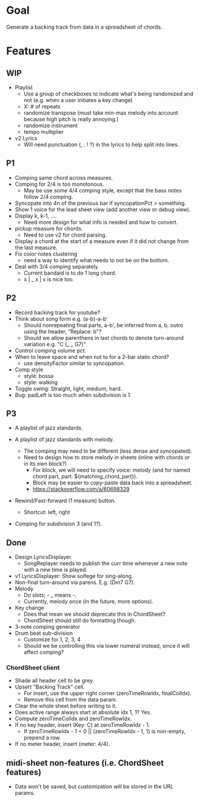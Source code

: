 # Goal

Generate a backing track from data in a spreadsheet of chords.

# Features

## WIP

- Playlist
  - Use a group of checkboxes to indicate what's being randomized and not (e.g. when a user initiates a key change)
  - X: # of repeats
  - randomize transpose (must take min-max melody into account because high pitch is really annoying.)
  - randomize instrument
  - tempo multiplier
- v2 Lyrics
  - Will need punctuation (, . ! ?) in the lyrics to help split into lines.

## P1

- Comping same chord across measures.
- Comping for 2/4 is too monotonous.
  - May be use some 4/4 comping style, except that the bass notes follow 2/4 comping.
- Syncopate into 4n of the previous bar if syncopationPct > something.
- Show 1 voice for the lead sheet view (add another view or debug view).
- Display k, k-1, ....
  - Need more design for what info is needed and how to convert.
- pickup measure for chords.
  - Need to use v2 for chord parsing.
- Display a chord at the start of a measure even if it did not change from the last measure.
- Fix color notes clustering
  - need a way to identify what needs to not be on the bottom.
- Deal with 3/4 comping separately
  - Current bandaid is to do 1 long chord.
  - x | _ x | x is nice too.


## P2

- Record backing track for youtube?
- Think about song form e.g. (a-b)-a-b'
  - Should nonrepeating final parts, a-b', be inferred from a, b, outro using the header, "Replace: b"?
  - Should we allow parenthens in last chords to denote turn-around variation e.g. "C (_ _ G7)"
- Control comping volume pct.
- When to leave space and when not to for a 2-bar static chord?
  - use densityFactor similar to syncopation.
- Comp style
  - style: bossa
  - style: walking
- Toggle swing: Straight, light, medium, hard.
- Bug: padLeft is too much when subdivision is 1.

## P3

- A playlist of jazz standards.
- A playlist of jazz standards with melody.
  - The comping may need to be different (less dense and syncopated).
  - Need to design how to store melody in sheets (inline with chords or in its own block?)
    - For block, we will need to specify voice: melody (and for named chord part, part: ${matching_chord_part}).
    - Block may be easier to copy-paste data back into a spreadsheet.
    - https://stackoverflow.com/a/60698329

- Rewind/Fast-forward (1 measure) button.
  - Shortcut: left, right
- Comping for subdivision 3 (and 1?).

## Done

- Design LyricsDisplayer.
  - SongReplayer needs to publish the curr time whenever a new note with a new time is played.
- v1 LyricsDisplayer: Show solfege for sing-along.
- Non-final turn-around via parens. E.g. (Dm7 G7).
- Melody
  - Do slots; - _ means -.
  - Currently, melody once (in the future, more options).
- Key change
  - Does that mean we should deprecate this in ChordSheet?
  - ChordSheet should still do formatting though.
- 3-note comping generator
- Drum beat sub-division
  - Customize for 1, 2, 3, 4
  - Should we be controlling this via lower numeral instead, since it will affect comping?

### ChordSheet client

- Shade all header cell to be grey.
- Upsert "Backing Track" cell.
  - For insert, use the upper right corner (zeroTimeRowIdx, finalColIdx).
  - Remove this cell from the data param.
- Clear the whole sheet before writing to it.
- Does active range always start at absolute idx 1, 1? Yes.
- Compute zeroTimeColIdx and zeroTimeRowIdx.
- If no key header, insert (Key: C) at zeroTimeRowIdx - 1.
  - If zeroTimeRowIdx - 1 < 0 || (zeroTimeRowIdx - 1, 1) is non-empty, prepend a row.
- If no meter header, insert (meter: 4/4).

## midi-sheet non-features (i.e. ChordSheet features)

- Data won't be saved, but customization will be stored in the URL params.